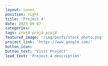 ```yaml
---
layout: inner
position: right
title: 'Project 4'
date: 2023-09-07 
categories: 
tags: proj4 proj4 proj4
featured_image: '/img/posts/stock_photo.png'
project_link: 'https://www.google.com/'
button_icon: 
button_text: 'Visit Project'
lead_text: 'Project 4 description'
---
```

